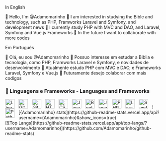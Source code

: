 In English

👋 Hello, I'm @Adamomarinho
👀 I am interested in studying the Bible and technology, such as PHP, Framworks Laravel and Symfony, and development news
🌱 I currently study PHP with MVC and DAO, and Laravel, Symfony and Vue.js Frameworks
💞️ In the future I want to collaborate with more codes

Em Português

👋 Olá, eu sou @Adamomarinho
👀 Possuo interesse em estudar a Biblia e tecnologia, como PHP, Framworks Laravel e Symfony, e novidades de desenvolvimento
🌱 Atualmente estudo PHP com MVC e DAO, e Frameworks Laravel, Symfony e Vue.js
💞️ Futuramente desejo colaborar com mais codigos

### 🧰 Linguagens e Frameworks - Languages and Frameworks ###

<img align="left" alt="Linux" width="30px" style="padding-right:10px;" src="https://cdn.jsdelivr.net/gh/devicons/devicon/icons/linux/linux-original.svg" />
<img align="left" alt="Git" width="30px" style="padding-right:10px;" src="https://cdn.jsdelivr.net/gh/devicons/devicon/icons/git/git-original.svg" />
<img align="left" alt="GitHub" width="30px" style="padding-right:10px;" src="https://cdn.jsdelivr.net/gh/devicons/devicon/icons/github/github-original.svg" />
<img align="left" alt="HTML5" width="30px" style="padding-right:10px;" src="https://cdn.jsdelivr.net/gh/devicons/devicon/icons/html5/html5-plain.svg" />
<img align="left" alt="CSS3" width="30px" style="padding-right:10px;" src="https://cdn.jsdelivr.net/gh/devicons/devicon/icons/css3/css3-plain.svg" />
<img align="left" alt="JavaScript" width="30px" style="padding-right:10px;" src="https://cdn.jsdelivr.net/gh/devicons/devicon/icons/javascript/javascript-plain.svg" />
<img align="left" alt="Bootstrap" width="30px" style="padding-right:10px;" src="https://cdn.jsdelivr.net/gh/devicons/devicon/icons/bootstrap/bootstrap-original.svg" />
<img align="left" alt="Jquery" width="30px" style="padding-right:10px;" src="https://cdn.jsdelivr.net/gh/devicons/devicon/icons/jquery/jquery-plain.svg" />
<img align="left" alt="PHP" width="30px" style="padding-right:10px;" src="https://cdn.jsdelivr.net/gh/devicons/devicon/icons/php/php-original.svg"/>
<img align="left" alt="Laravel" width="30px" style="padding-right:10px;" src="https://cdn.jsdelivr.net/gh/devicons/devicon/icons/laravel/laravel-plain.svg" />
<img align="left" alt="Symfony" width="30px" style="padding-right:10px;" src="https://cdn.jsdelivr.net/gh/devicons/devicon/icons/symfony/symfony-original.svg" />
<img align="left" alt="Python" width="30px" style="padding-right:10px;" src="https://cdn.jsdelivr.net/gh/devicons/devicon/icons/python/python-plain.svg" />
<br/>
![{Adamomarinho} stats](https://github-readme-stats.vercel.app/api?username={Adamomarinho}&show_icons=true)
<br/>
[![Top Langs](https://github-readme-stats.vercel.app/api/top-langs/?username=Adamomarinho)](https://github.com/Adamomarinho/github-readme-stats)


